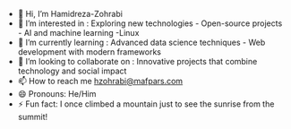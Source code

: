 - 👋 Hi, I’m Hamidreza-Zohrabi 
- 👀 I’m interested in : Exploring new technologies - Open-source projects - AI and machine learning -Linux
- 🌱 I’m currently learning : Advanced data science techniques - Web development with modern frameworks
- 💞️ I’m looking to collaborate on : Innovative projects that combine technology and social impact
- 📫 How to reach me hzohrabi@mafpars.com
- 😄 Pronouns: He/Him
- ⚡ Fun fact: I once climbed a mountain just to see the sunrise from the summit!

<!---
Hamidreza202401/Hamidreza202401 is a ✨ special ✨ repository because its `README.md` (this file) appears on your GitHub profile.
You can click the Preview link to take a look at your changes.
--->
